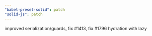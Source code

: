 ```yaml
---
"babel-preset-solid": patch
"solid-js": patch
---
```


improved serialization/guards, fix #1413, fix #1796 hydration with lazy
